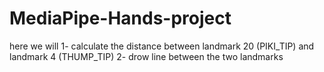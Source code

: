 # MediaPipe-Hands-project

here we will
1- calculate the distance between landmark 20 (PIKI_TIP) and landmark 4 (THUMP_TIP)
2- drow line between the two landmarks




